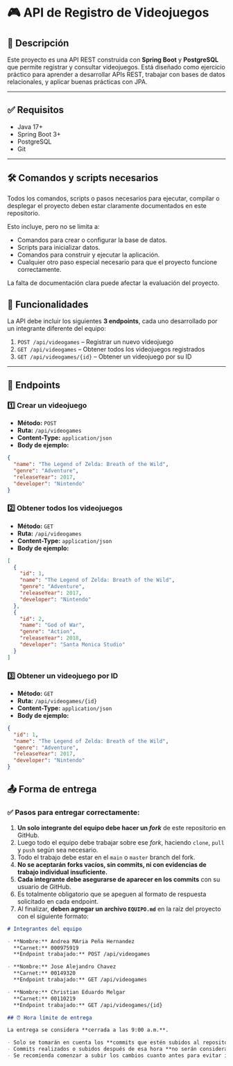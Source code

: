 # 🎮 API de Registro de Videojuegos

## 🧾 Descripción

Este proyecto es una API REST construida con **Spring Boot** y **PostgreSQL** que permite registrar y consultar videojuegos. Está diseñado como ejercicio práctico para aprender a desarrollar APIs REST, trabajar con bases de datos relacionales, y aplicar buenas prácticas con JPA.

---

## ✅ Requisitos

- Java 17+
- Spring Boot 3+
- PostgreSQL
- Git

---

## 🛠️ Comandos y scripts necesarios

Todos los comandos, scripts o pasos necesarios para ejecutar, compilar o desplegar el proyecto deben estar claramente documentados en este repositorio.

Esto incluye, pero no se limita a:

- Comandos para crear o configurar la base de datos.
- Scripts para inicializar datos.
- Comandos para construir y ejecutar la aplicación.
- Cualquier otro paso especial necesario para que el proyecto funcione correctamente.

La falta de documentación clara puede afectar la evaluación del proyecto.

## 📌 Funcionalidades

La API debe incluir los siguientes **3 endpoints**, cada uno desarrollado por un integrante diferente del equipo:

1. `POST /api/videogames` – Registrar un nuevo videojuego  
2. `GET /api/videogames` – Obtener todos los videojuegos registrados  
3. `GET /api/videogames/{id}` – Obtener un videojuego por su ID

---

## 🔁 Endpoints

### 1️⃣ Crear un videojuego

- **Método:** `POST`  
- **Ruta:** `/api/videogames`  
- **Content-Type:** `application/json`  
- **Body de ejemplo:**

```json
{
  "name": "The Legend of Zelda: Breath of the Wild",
  "genre": "Adventure",
  "releaseYear": 2017,
  "developer": "Nintendo"
}
```

### 2️⃣ Obtener todos los videojuegos
- **Método:** `GET`  
- **Ruta:** `/api/videogames`  
- **Content-Type:** `application/json`  
- **Body de ejemplo:**

```json
[
  {
    "id": 1,
    "name": "The Legend of Zelda: Breath of the Wild",
    "genre": "Adventure",
    "releaseYear": 2017,
    "developer": "Nintendo"
  },
  {
    "id": 2,
    "name": "God of War",
    "genre": "Action",
    "releaseYear": 2018,
    "developer": "Santa Monica Studio"
  }
]
```

### 3️⃣  Obtener un videojuego por ID

- **Método:** `GET`  
- **Ruta:** `/api/videogames/{id}`  
- **Content-Type:** `application/json`  
- **Body de ejemplo:**

```json
{
  "id": 1,
  "name": "The Legend of Zelda: Breath of the Wild",
  "genre": "Adventure",
  "releaseYear": 2017,
  "developer": "Nintendo"
}
```
## 📤 Forma de entrega

### ✅ Pasos para entregar correctamente:

1. **Un solo integrante del equipo debe hacer un _fork_** de este repositorio en GitHub.
2. Luego todo el equipo debe trabajar sobre ese _fork_, haciendo `clone`, `pull` y `push` según sea necesario.
3. Todo el trabajo debe estar en el `main` o `master` branch del fork.
4. **No se aceptarán forks vacíos, sin commits, ni con evidencias de trabajo individual insuficiente.**
5. **Cada integrante debe asegurarse de aparecer en los commits** con su usuario de GitHub.
6. Es totalmente obligatorio que se apeguen al formato de respuesta solicitado en cada endpoint.
7. Al finalizar, **deben agregar un archivo `EQUIPO.md`** en la raíz del proyecto con el siguiente formato:

```markdown
# Integrantes del equipo

- **Nombre:** Andrea MAria Peña Hernandez 
  **Carnet:** 000975919  
  **Endpoint trabajado:** POST /api/videogames

- **Nombre:** Jose Alejandro Chavez  
  **Carnet:** 00149320  
  **Endpoint trabajado:** GET /api/videogames

- **Nombre:** Christian Eduardo Melgar  
  **Carnet:** 00110219  
  **Endpoint trabajado:** GET /api/videogames/{id}

## ⏰ Hora límite de entrega

La entrega se considera **cerrada a las 9:00 a.m.**.

- Solo se tomarán en cuenta los **commits que estén subidos al repositorio antes de las 9:00 a.m.**
- Commits realizados o subidos después de esa hora **no serán considerados**.
- Se recomienda comenzar a subir los cambios cuanto antes para evitar inconvenientes de último momento.
